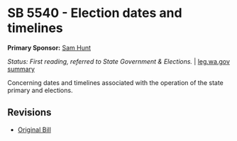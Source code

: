 # SB 5540 - Election dates and timelines
**Primary Sponsor:** [Sam Hunt](/person/leg/sam.hunt.md)

*Status: First reading, referred to State Government & Elections.* | [leg.wa.gov summary](https://app.leg.wa.gov/billsummary?BillNumber=5540&Year=2021)

Concerning dates and timelines associated with the operation of the state primary and elections.

## Revisions
* [Original Bill](1/)